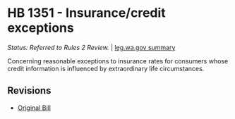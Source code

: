 # HB 1351 - Insurance/credit exceptions
*Status: Referred to Rules 2 Review.* | [leg.wa.gov summary](https://app.leg.wa.gov/billsummary?BillNumber=1351&Year=2021)

Concerning reasonable exceptions to insurance rates for consumers whose credit information is influenced by extraordinary life circumstances.

## Revisions
* [Original Bill](1/)